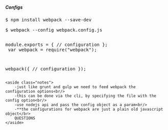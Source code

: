 <section>
    <h5>Configs</h5>
<pre>
<span class="fragment">$ npm install webpack --save-dev</span>
<span class="fragment">
$ webpack --config webpack.config.js

module.exports = {
  // configuration
};
</span>
<span class="fragment">
var webpack = require("webpack");

webpack({
  // configuration
});
 </span>
</pre>

    <aside class="notes">
        -just like grunt and gulp we need to feed webpack the configuration options<br/>
        -this can be done via the cli, by specifying the file with the config option<br/>
        -use nodejs api and pass the config object as a param<br/>
        -**the configurations for webpack are just a plain old javascript object</br>
        QUESTIONS
    </aside>
</section>
